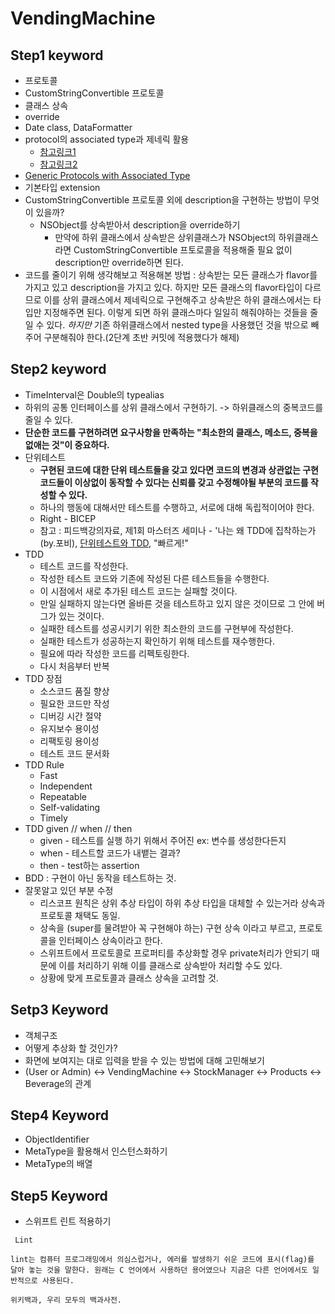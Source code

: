 # VendingMachine 

## Step1 keyword
- 프로토콜
- CustomStringConvertible 프로토콜
- 클래스 상속
- override
- Date class, DataFormatter
- protocol의 associated type과 제네릭 활용
	- [참고링크1](http://minsone.github.io/programming/swift4-grouping-with-protocol-extension)
	- [참고링크2](https://outofbedlam.github.io/swift/2016/04/01/TypeVariable/)
- [Generic Protocols with Associated Type](https://blog.bobthedeveloper.io/generic-protocols-with-associated-type-7e2b6e079ee2)
- 기본타입 extension
- CustomStringConvertible 프로토콜 외에 description을 구현하는 방법이 무엇이 있을까?
	- NSObject를 상속받아서 description을 override하기
		- 만약에 하위 클래스에서 상속받은 상위클래스가 NSObject의 하위클래스라면 CustomStringConvertible 프토로콜을 적용해줄 필요 없이 description만 override하면 된다.
- 코드를 줄이기 위해 생각해보고 적용해본 방법 : 상속받는 모든 클래스가 flavor를 가지고 있고 description을 가지고 있다. 하지만 모든 클래스의 flavor타입이 다르므로 이를 상위 클래스에서 제네릭으로 구현해주고 상속받은 하위 클래스에서는 타입만 지정해주면 된다. 이렇게 되면 하위 클래스마다 일일히 해줘야하는 것들을 줄일 수 있다. *하지만* 기존 하위클래스에서 nested type을 사용했던 것을 밖으로 빼주어 구분해줘야 한다.(2단계 초반 커밋에 적용했다가 해제)

## Step2 keyword
- TimeInterval은 Double의 typealias
- 하위의 공통 인터페이스를 상위 클래스에서 구현하기. -> 하위클래스의 중복코드를 줄일 수 있다.
- __단순한 코드를 구현하려면 요구사항을 만족하는 "최소한의 클래스, 메소드, 중복을 없애는 것"이 중요하다.__
- 단위테스트
	- **구현된 코드에 대한 단위 테스트들을 갖고 있다면 코드의 변경과 상관없는 구현코드들이 이상없이 동작할 수 있다는 신뢰를 갖고 수정해야될 부분의 코드를 작성할 수 있다.**
	- 하나의 행동에 대해서만 테스트를 수행하고, 서로에 대해 독립적이어야 한다.
	- Right - BICEP
	- 참고 : 피드백강의자료, 제1회 마스터즈 세미나 - '나는 왜 TDD에 집착하는가(by.포비), [단위테스트와 TDD](https://medium.com/@sryu99/%EB%8B%A8%EC%9C%84-%ED%85%8C%EC%8A%A4%ED%8A%B8-tdd-bdd%EC%9D%98-%EC%B0%A8%EC%9D%B4%EC%A0%90-3d25fab5ccb2), "빠르게!"
- TDD
	- 테스트 코드를 작성한다.
	- 작성한 테스트 코드와 기존에 작성된 다른 테스트들을 수행한다.
	- 이 시점에서 새로 추가된 테스트 코드는 실패할 것이다.
	- 만일 실패하지 않는다면 올바른 것을 테스트하고 있지 않은 것이므로 그 안에 버그가 있는 것이다.
	- 실패한 테스트를 성공시키기 위한 최소한의 코드를 구현부에 작성한다.
	- 실패한 테스트가 성공하는지 확인하기 위해 테스트를 재수행한다.
	- 필요에 따라 작성한 코드를 리펙토링한다.
	- 다시 처음부터 반복
- TDD 장점
	- 소스코드 품질 향상
	- 필요한 코드만 작성
	- 디버깅 시간 절약
	- 유지보수 용이성
	- 리팩토링 용이성
	- 테스트 코드 문서화
- TDD Rule
	- Fast
	- Independent
	- Repeatable
	- Self-validating
	- Timely
- TDD given // when // then
	- given - 테스트를 실행 하기 위해서 주어진 ex: 변수를 생성한다든지
	- when - 테스트할 코드가 내뱉는 결과?
	- then - test하는 assertion
- BDD : 구현이 아닌 동작을 테스트하는 것.
- 잘못알고 있던 부분 수정
	- 리스코프 원칙은 상위 추상 타입이 하위 추상 타입을 대체할 수 있는거라 상속과 프로토콜 채택도 동일.
	- 상속을 (super를 물려받아 꼭 구현해야 하는) 구현 상속 이라고 부르고, 프로토콜을 인터페이스 상속이라고 한다.
	- 스위프트에서 프로토콜로 프로퍼티를 추상화할 경우 private처리가 안되기 때문에 이를 처리하기 위해 이를 클래스로 상속받아 처리할 수도 있다.
	- 상황에 맞게 프로토콜과 클래스 상속을 고려할 것.

## Setp3 Keyword
- 객체구조
- 어떻게 추상화 할 것인가?
- 화면에 보여지는 대로 입력을 받을 수 있는 방법에 대해 고민해보기
- (User or Admin) <-> VendingMachine <-> StockManager <-> Products <-> Beverage의 관계

## Step4 Keyword
- ObjectIdentifier
- MetaType을 활용해서 인스턴스화하기
- MetaType의 배열

## Step5 Keyword
- 스위프트 린트 적용하기

```
 Lint

lint는 컴퓨터 프로그래밍에서 의심스럽거나, 에러를 발생하기 쉬운 코드에 표시(flag)를 달아 놓는 것을 말한다. 원래는 C 언어에서 사용하던 용어였으나 지금은 다른 언어에서도 일반적으로 사용된다.

위키백과, 우리 모두의 백과사전.
```
